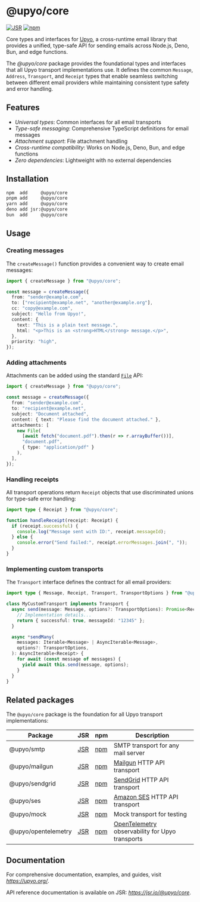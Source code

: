 <!-- deno-fmt-ignore-file -->

@upyo/core
==========

[![JSR][JSR badge]][JSR]
[![npm][npm badge]][npm]

Core types and interfaces for [Upyo], a cross-runtime email library that
provides a unified, type-safe API for sending emails across Node.js, Deno, Bun,
and edge functions.

The *@upyo/core* package provides the foundational types and interfaces that all
Upyo transport implementations use.  It defines the common `Message`, `Address`,
`Transport`, and `Receipt` types that enable seamless switching between
different email providers while maintaining consistent type safety and
error handling.

[JSR]: https://jsr.io/@upyo/core
[JSR badge]: https://jsr.io/badges/@upyo/core
[npm]: https://www.npmjs.com/package/@upyo/core
[npm badge]: https://img.shields.io/npm/v/@upyo/core?logo=npm
[Upyo]: https://upyo.org/


Features
--------

 - *Universal types*: Common interfaces for all email transports
 - *Type-safe messaging*: Comprehensive TypeScript definitions for email
   messages
 - *Attachment support*: File attachment handling
 - *Cross-runtime compatibility*: Works on Node.js, Deno, Bun,
   and edge functions
 - *Zero dependencies*: Lightweight with no external dependencies


Installation
------------

~~~~ sh
npm  add     @upyo/core
pnpm add     @upyo/core
yarn add     @upyo/core
deno add jsr:@upyo/core
bun  add     @upyo/core
~~~~


Usage
-----

### Creating messages

The `createMessage()` function provides a convenient way to create email
messages:

~~~~ typescript
import { createMessage } from "@upyo/core";

const message = createMessage({
  from: "sender@example.com",
  to: ["recipient@example.net", "another@example.org"],
  cc: "copy@example.com",
  subject: "Hello from Upyo!",
  content: {
    text: "This is a plain text message.",
    html: "<p>This is an <strong>HTML</strong> message.</p>",
  },
  priority: "high",
});
~~~~

### Adding attachments

Attachments can be added using the standard [`File`] API:

~~~~ typescript
import { createMessage } from "@upyo/core";

const message = createMessage({
  from: "sender@example.com",
  to: "recipient@example.net",
  subject: "Document attached",
  content: { text: "Please find the document attached." },
  attachments: [
    new File(
      [await fetch("document.pdf").then(r => r.arrayBuffer())],
      "document.pdf",
      { type: "application/pdf" }
    ),
  ],
});
~~~~

[`File`]: https://developer.mozilla.org/en-US/docs/Web/API/File

### Handling receipts

All transport operations return `Receipt` objects that use discriminated unions
for type-safe error handling:

~~~~ typescript
import type { Receipt } from "@upyo/core";

function handleReceipt(receipt: Receipt) {
  if (receipt.successful) {
    console.log("Message sent with ID:", receipt.messageId);
  } else {
    console.error("Send failed:", receipt.errorMessages.join(", "));
  }
}
~~~~

### Implementing custom transports

The `Transport` interface defines the contract for all email providers:

~~~~ typescript
import type { Message, Receipt, Transport, TransportOptions } from "@upyo/core";

class MyCustomTransport implements Transport {
  async send(message: Message, options?: TransportOptions): Promise<Receipt> {
    // Implementation details...
    return { successful: true, messageId: "12345" };
  }

  async *sendMany(
    messages: Iterable<Message> | AsyncIterable<Message>,
    options?: TransportOptions,
  ): AsyncIterable<Receipt> {
    for await (const message of messages) {
      yield await this.send(message, options);
    }
  }
}
~~~~


Related packages
----------------

The `@upyo/core` package is the foundation for all Upyo transport
implementations:

| Package             | JSR                            | npm                            | Description                                       |
| ------------------- | ------------------------------ | ------------------------------ | ------------------------------------------------- |
| @upyo/smtp          | [JSR][jsr:@upyo/smtp]          | [npm][npm:@upyo/smtp]          | SMTP transport for any mail server                |
| @upyo/mailgun       | [JSR][jsr:@upyo/mailgun]       | [npm][npm:@upyo/mailgun]       | [Mailgun] HTTP API transport                      |
| @upyo/sendgrid      | [JSR][jsr:@upyo/sendgrid]      | [npm][npm:@upyo/sendgrid]      | [SendGrid] HTTP API transport                     |
| @upyo/ses           | [JSR][jsr:@upyo/ses]           | [npm][npm:@upyo/ses]           | [Amazon SES] HTTP API transport                   |
| @upyo/mock          | [JSR][jsr:@upyo/mock]          | [npm][npm:@upyo/mock]          | Mock transport for testing                        |
| @upyo/opentelemetry | [JSR][jsr:@upyo/opentelemetry] | [npm][npm:@upyo/opentelemetry] | [OpenTelemetry] observability for Upyo transports |

[jsr:@upyo/smtp]: https://jsr.io/@upyo/smtp
[npm:@upyo/smtp]: https://www.npmjs.com/package/@upyo/smtp
[jsr:@upyo/mailgun]: https://jsr.io/@upyo/mailgun
[npm:@upyo/mailgun]: https://www.npmjs.com/package/@upyo/mailgun
[jsr:@upyo/sendgrid]: https://jsr.io/@upyo/sendgrid
[npm:@upyo/sendgrid]: https://www.npmjs.com/package/@upyo/sendgrid
[jsr:@upyo/ses]: https://jsr.io/@upyo/ses
[npm:@upyo/ses]: https://www.npmjs.com/package/@upyo/ses
[jsr:@upyo/mock]: https://jsr.io/@upyo/mock
[npm:@upyo/mock]: https://www.npmjs.com/package/@upyo/mock
[jsr:@upyo/opentelemetry]: https://jsr.io/@upyo/opentelemetry
[npm:@upyo/opentelemetry]: https://www.npmjs.com/package/@upyo/opentelemetry
[Mailgun]: https://www.mailgun.com/
[SendGrid]: https://sendgrid.com/
[Amazon SES]: https://aws.amazon.com/ses/
[OpenTelemetry]: https://opentelemetry.io/


Documentation
-------------

For comprehensive documentation, examples, and guides, visit
*<https://upyo.org/>*.

API reference documentation is available on JSR: *<https://jsr.io/@upyo/core>*.
